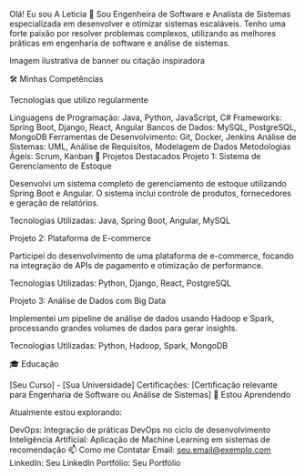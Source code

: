Olá! Eu sou A Leticia 👋
Sou Engenheira de Software e Analista de Sistemas especializada em desenvolver e otimizar sistemas escaláveis. Tenho uma forte paixão por resolver problemas complexos, utilizando as melhores práticas em engenharia de software e análise de sistemas.


Imagem ilustrativa de banner ou citação inspiradora

🛠️ Minhas Competências

Tecnologias que utilizo regularmente

Linguagens de Programação: Java, Python, JavaScript, C#
Frameworks: Spring Boot, Django, React, Angular
Bancos de Dados: MySQL, PostgreSQL, MongoDB
Ferramentas de Desenvolvimento: Git, Docker, Jenkins
Análise de Sistemas: UML, Análise de Requisitos, Modelagem de Dados
Metodologias Ágeis: Scrum, Kanban
📂 Projetos Destacados
Projeto 1: Sistema de Gerenciamento de Estoque

Desenvolvi um sistema completo de gerenciamento de estoque utilizando Spring Boot e Angular. O sistema inclui controle de produtos, fornecedores e geração de relatórios.

Tecnologias Utilizadas: Java, Spring Boot, Angular, MySQL

Projeto 2: Plataforma de E-commerce

Participei do desenvolvimento de uma plataforma de e-commerce, focando na integração de APIs de pagamento e otimização de performance.

Tecnologias Utilizadas: Python, Django, React, PostgreSQL

Projeto 3: Análise de Dados com Big Data

Implementei um pipeline de análise de dados usando Hadoop e Spark, processando grandes volumes de dados para gerar insights.

Tecnologias Utilizadas: Python, Hadoop, Spark, MongoDB

🎓 Educação

[Seu Curso] - [Sua Universidade]
Certificações: [Certificação relevante para Engenharia de Software ou Análise de Sistemas]
🌱 Estou Aprendendo

Atualmente estou explorando:

DevOps: Integração de práticas DevOps no ciclo de desenvolvimento
Inteligência Artificial: Aplicação de Machine Learning em sistemas de recomendação
📫 Como me Contatar
Email: seu.email@exemplo.com
LinkedIn: Seu LinkedIn
Portfólio: Seu Portfólio

